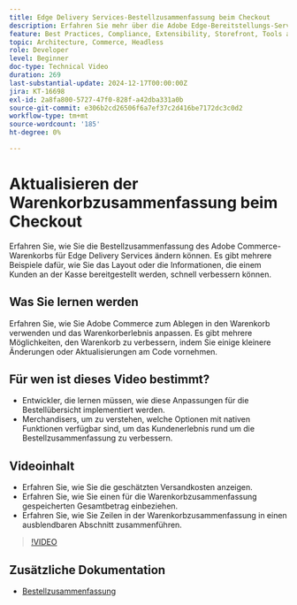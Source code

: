 ```yaml
---
title: Edge Delivery Services-Bestellzusammenfassung beim Checkout
description: Erfahren Sie mehr über die Adobe Edge-Bereitstellungs-Services und darüber, wie Sie den Abschnitt mit der Bestellzusammenfassung des Commerce-Dropdown-Menüs an der Kasse aktualisieren.
feature: Best Practices, Compliance, Extensibility, Storefront, Tools and External Services
topic: Architecture, Commerce, Headless
role: Developer
level: Beginner
doc-type: Technical Video
duration: 269
last-substantial-update: 2024-12-17T00:00:00Z
jira: KT-16698
exl-id: 2a8fa800-5727-47f0-828f-a42dba331a0b
source-git-commit: e306b2cd26506f6a7ef37c2d416be7172dc3c0d2
workflow-type: tm+mt
source-wordcount: '185'
ht-degree: 0%

---
```


# Aktualisieren der Warenkorbzusammenfassung beim Checkout

Erfahren Sie, wie Sie die Bestellzusammenfassung des Adobe Commerce-Warenkorbs für Edge Delivery Services ändern können.  Es gibt mehrere Beispiele dafür, wie Sie das Layout oder die Informationen, die einem Kunden an der Kasse bereitgestellt werden, schnell verbessern können.

## Was Sie lernen werden

Erfahren Sie, wie Sie Adobe Commerce zum Ablegen in den Warenkorb verwenden und das Warenkorberlebnis anpassen.  Es gibt mehrere Möglichkeiten, den Warenkorb zu verbessern, indem Sie einige kleinere Änderungen oder Aktualisierungen am Code vornehmen.

## Für wen ist dieses Video bestimmt?

* Entwickler, die lernen müssen, wie diese Anpassungen für die Bestellübersicht implementiert werden.
* Merchandisers, um zu verstehen, welche Optionen mit nativen Funktionen verfügbar sind, um das Kundenerlebnis rund um die Bestellzusammenfassung zu verbessern.

## Videoinhalt

* Erfahren Sie, wie Sie die geschätzten Versandkosten anzeigen.
* Erfahren Sie, wie Sie einen für die Warenkorbzusammenfassung gespeicherten Gesamtbetrag einbeziehen.
* Erfahren Sie, wie Sie Zeilen in der Warenkorbzusammenfassung in einen ausblendbaren Abschnitt zusammenführen.

>[!VIDEO](https://video.tv.adobe.com/v/3441185?learn=on)

## Zusätzliche Dokumentation

* [Bestellzusammenfassung](https://experienceleague.adobe.com/developer/commerce/storefront/dropins/cart/tutorials/order-summary-lines/)
